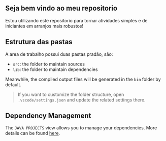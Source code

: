 ## Seja bem vindo ao meu repositorio 

Estou utilizando este repositorio para tornar atividades simples e de iniciantes em arranjos mais robustos!

## Estrutura das pastas

A area de trabalho possui duas pastas pradão, são:

- `src`: the folder to maintain sources
- `lib`: the folder to maintain dependencies

Meanwhile, the compiled output files will be generated in the `bin` folder by default.

> If you want to customize the folder structure, open `.vscode/settings.json` and update the related settings there.

## Dependency Management

The `JAVA PROJECTS` view allows you to manage your dependencies. More details can be found [here](https://github.com/microsoft/vscode-java-dependency#manage-dependencies).
